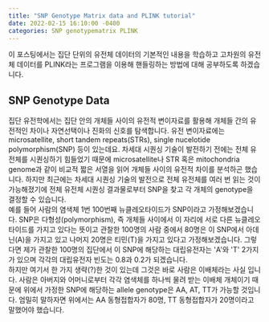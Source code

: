 ```yaml
---
title: "SNP Genotype Matrix data and PLINK tutorial"
date: 2022-02-15 16:10:00 -0400
categories: SNP genotypematrix PLINK
---
```



이 포스팅에서는 집단 단위의 유전체 데이터의 기본적인 내용을 학습하고 고차원의 유전체 데이터를 PLINK라는 프로그램을 이용해 핸들링하는 방법에 대해 공부하도록 하겠습니다. 
  

SNP Genotype Data
-----------------------------
집단 유전학에서는 집단 안의 개체들 사이의 유전적 변이자료를 활용해 개체들 간의 유전적인 차이나 자연선택이나 진화의 신호를 탐색합니다. 유전 변이자료에는 microsatellite, short tandem repeats(STRs), single nucelotide polymorphism(SNP) 등이 있는데요. 차세대 시퀀싱 기술이 발전하기 전에는 전체 유전체를 시퀀싱하기 힘들었기 때문에 microsatellite나 STR 혹은 mitochondria genome과 같이 비교적 짧은 서열을 읽어 개체들 사이의 유전적 차이를 분석하곤 했습니다. 하지만 최근에는 차세대 시퀀싱 기술의 발전으로 전체 유전체를 여러 번 읽는 것이 가능해졌기에 전체 유전체 시퀀싱 결과물로부터 SNP을 찾고 각 개체의 genotype을 결정할 수 있습니다.   
예를 들어 사람의 염색체 1번 100번째 뉴클레오타이드가 SNP이라고 가정해보겠습니다. SNP은 다형성(polymorphism), 즉 개체들 사이에서 이 자리에 서로 다른 뉴클레오타이드를 가지고 있다는 뜻이고 관찰한 100명의 사람 중에서 80명은 이 SNP에서 아데닌(A)을 가지고 있고 나머지 20명은 티민(T)을 가지고 있다고 가정해보겠습니다. 그렇다면 제가 관찰한 100명의 집단에서 이 SNP에 해당하는 대립유전자는 'A'와 'T' 2가지가 있으며 각각의 대립유전자 빈도는 0.8과 0.2가 되겠습니다.  
하지만 여기서 한 가지 생략(?)한 것이 있는데 그것은 바로 사람은 이배체라는 사실 입니다. 사람은 아버지와 어머니로부터 각각 염색체를 하나씩 물려 받는 이배체 개체이기 때문에 위에서 가정한 SNP에 해당하는 allele genotype은 AA, AT, TT가 가능할 것입니다. 엄밀히 말하자면 위에서는 AA 동형접합자가 80명, TT 동형접합자가 20명이라고 말했어야 했습니다.   

